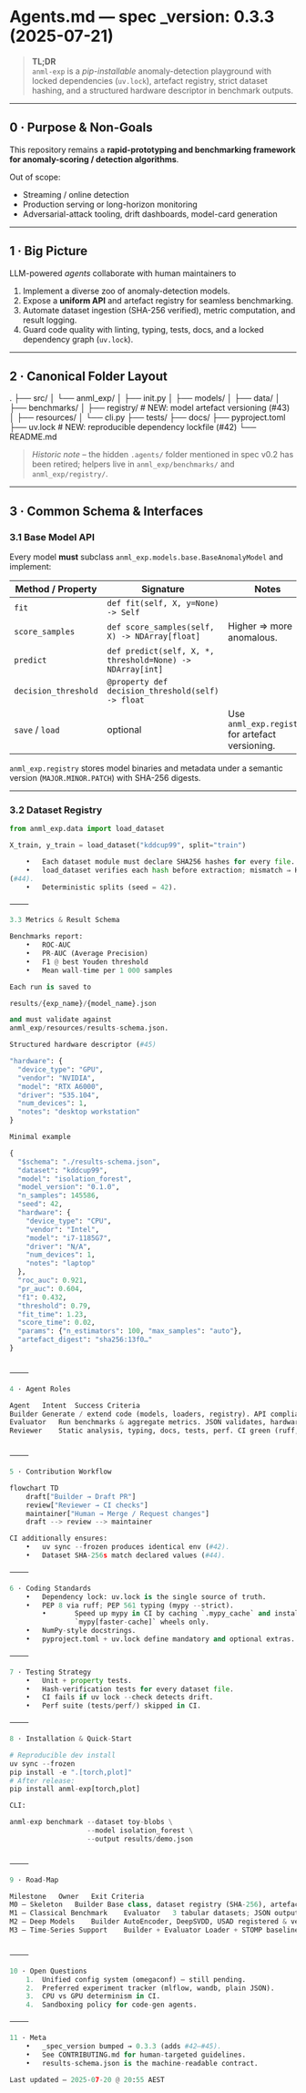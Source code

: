 # Agents.md   ― spec _version: **0.3.3**  (2025-07-21)

> **TL;DR**    
> `anml-exp` is a *pip-installable* anomaly-detection playground with locked
> dependencies (`uv.lock`), artefact registry, strict dataset hashing, and a
> structured hardware descriptor in benchmark outputs.  

---

## 0 · Purpose & Non-Goals

This repository remains a **rapid-prototyping and benchmarking framework for
anomaly-scoring / detection algorithms**.

Out of scope:

* Streaming / online detection
* Production serving or long-horizon monitoring
* Adversarial-attack tooling, drift dashboards, model-card generation

---

## 1 · Big Picture

LLM-powered *agents* collaborate with human maintainers to

1. Implement a diverse zoo of anomaly-detection models.  
2. Expose a **uniform API** and artefact registry for seamless benchmarking.  
3. Automate dataset ingestion (SHA-256 verified), metric computation, and
   result logging.  
4. Guard code quality with linting, typing, tests, docs, and a locked
   dependency graph (`uv.lock`).  

---

## 2 · Canonical Folder Layout

.
├── src/
│   └── anml_exp/
│       ├── init.py
│       ├── models/
│       ├── data/
│       ├── benchmarks/
│       ├── registry/            # NEW: model artefact versioning (#43)
│       ├── resources/
│       └── cli.py
├── tests/
├── docs/
├── pyproject.toml
├── uv.lock                       # NEW: reproducible dependency lockfile (#42)
└── README.md

> *Historic note* – the hidden `.agents/` folder mentioned in spec v0.2 has been
> retired; helpers live in `anml_exp/benchmarks/` and `anml_exp/registry/`.

---

## 3 · Common Schema & Interfaces

### 3.1 Base Model API

Every model **must** subclass
`anml_exp.models.base.BaseAnomalyModel` and implement:

| Method / Property | Signature | Notes |
|-------------------|-----------|-------|
| `fit` | `def fit(self, X, y=None) -> Self` | |
| `score_samples` | `def score_samples(self, X) -> NDArray[float]` | Higher ⇒ more anomalous. |
| `predict` | `def predict(self, X, *, threshold=None) -> NDArray[int]` | |
| `decision_threshold` | `@property def decision_threshold(self) -> float` | |
| `save` / `load` | optional | Use `anml_exp.registry` for artefact versioning. |

`anml_exp.registry` stores model binaries and metadata under a semantic version
(`MAJOR.MINOR.PATCH`) with SHA-256 digests.

---

### 3.2 Dataset Registry

```python
from anml_exp.data import load_dataset

X_train, y_train = load_dataset("kddcup99", split="train")

	•	Each dataset module must declare SHA256 hashes for every file.
	•	load_dataset verifies each hash before extraction; mismatch ⇒ HashError
(#44).
	•	Deterministic splits (seed = 42).

⸻

3.3 Metrics & Result Schema

Benchmarks report:
	•	ROC-AUC
	•	PR-AUC (Average Precision)
	•	F1 @ best Youden threshold
	•	Mean wall-time per 1 000 samples

Each run is saved to

results/{exp_name}/{model_name}.json

and must validate against
anml_exp/resources/results-schema.json.

Structured hardware descriptor (#45)

"hardware": {
  "device_type": "GPU",
  "vendor": "NVIDIA",
  "model": "RTX A6000",
  "driver": "535.104",
  "num_devices": 1,
  "notes": "desktop workstation"
}

Minimal example

{
  "$schema": "./results-schema.json",
  "dataset": "kddcup99",
  "model": "isolation_forest",
  "model_version": "0.1.0",
  "n_samples": 145586,
  "seed": 42,
  "hardware": {
    "device_type": "CPU",
    "vendor": "Intel",
    "model": "i7-1185G7",
    "driver": "N/A",
    "num_devices": 1,
    "notes": "laptop"
  },
  "roc_auc": 0.921,
  "pr_auc": 0.604,
  "f1": 0.432,
  "threshold": 0.79,
  "fit_time": 1.23,
  "score_time": 0.02,
  "params": {"n_estimators": 100, "max_samples": "auto"},
  "artefact_digest": "sha256:13f0…"
}


⸻

4 · Agent Roles

Agent	Intent	Success Criteria
Builder	Generate / extend code (models, loaders, registry).	API compliance, passes tests, artefact registered.
Evaluator	Run benchmarks & aggregate metrics.	JSON validates, hardware descriptor correct.
Reviewer	Static analysis, typing, docs, tests, perf.	CI green (ruff, mypy, pytest, hash check, lock diff).


⸻

5 · Contribution Workflow

flowchart TD
    draft["Builder → Draft PR"]
    review["Reviewer → CI checks"]
    maintainer["Human → Merge / Request changes"]
    draft --> review --> maintainer

CI additionally ensures:
	•	uv sync --frozen produces identical env (#42).
	•	Dataset SHA-256s match declared values (#44).

⸻

6 · Coding Standards
	•	Dependency lock: uv.lock is the single source of truth.
	•	PEP 8 via ruff; PEP 561 typing (mypy --strict).
        •       Speed up mypy in CI by caching `.mypy_cache` and installing
                `mypy[faster-cache]` wheels only.
	•	NumPy-style docstrings.
	•	pyproject.toml + uv.lock define mandatory and optional extras.

⸻

7 · Testing Strategy
	•	Unit + property tests.
	•	Hash-verification tests for every dataset file.
	•	CI fails if uv lock --check detects drift.
	•	Perf suite (tests/perf/) skipped in CI.

⸻

8 · Installation & Quick-Start

# Reproducible dev install
uv sync --frozen
pip install -e ".[torch,plot]"
# After release:
pip install anml-exp[torch,plot]

CLI:

anml-exp benchmark --dataset toy-blobs \
                   --model isolation_forest \
                   --output results/demo.json


⸻

9 · Road-Map

Milestone	Owner	Exit Criteria
M0 – Skeleton	Builder	Base class, dataset registry (SHA-256), artefact registry, CI, uv.lock.
M1 – Classical Benchmark	Evaluator	3 tabular datasets; JSON outputs pass new schema.
M2 – Deep Models	Builder	AutoEncoder, DeepSVDD, USAD registered & versioned.
M3 – Time-Series Support	Builder + Evaluator	Loader + STOMP baseline + benchmarks.


⸻

10 · Open Questions
	1.	Unified config system (omegaconf) – still pending.
	2.	Preferred experiment tracker (mlflow, wandb, plain JSON).
	3.	CPU vs GPU determinism in CI.
	4.	Sandboxing policy for code-gen agents.

⸻

11 · Meta
	•	_spec_version bumped → 0.3.3 (adds #42–#45).
	•	See CONTRIBUTING.md for human-targeted guidelines.
	•	results-schema.json is the machine-readable contract.

Last updated – 2025-07-20 @ 20:55 AEST

